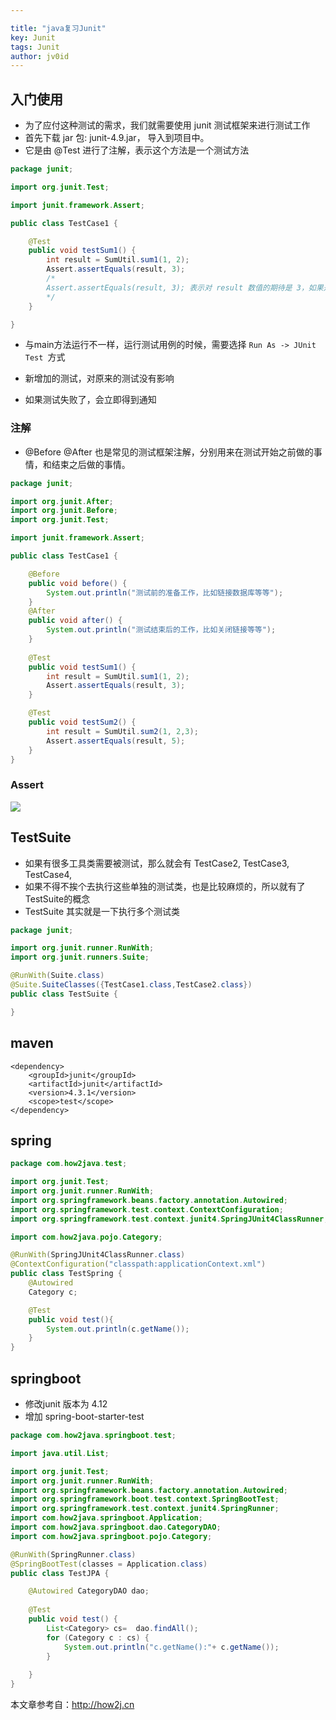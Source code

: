 ```yaml
---

title: "java复习Junit"
key: Junit
tags: Junit
author: jv0id
---
```





## 入门使用

- 为了应付这种测试的需求，我们就需要使用 junit 测试框架来进行测试工作
- 首先下载 jar 包:  junit-4.9.jar， 导入到项目中。
- 它是由 @Test 进行了注解，表示这个方法是一个测试方法

```java
package junit;

import org.junit.Test;

import junit.framework.Assert;

public class TestCase1 {

    @Test
    public void testSum1() {
    	int result = SumUtil.sum1(1, 2);
    	Assert.assertEquals(result, 3);
        /*
        Assert.assertEquals(result, 3); 表示对 result 数值的期待是 3，如果是其他数值，就无法通过		 测试。
        */
    }

}

```

- 与main方法运行不一样，运行测试用例的时候，需要选择 `Run As -> JUnit Test `方式

- 新增加的测试，对原来的测试没有影响
- 如果测试失败了，会立即得到通知



### 注解

- @Before @After 也是常见的测试框架注解，分别用来在测试开始之前做的事情，和结束之后做的事情。

```java
package junit;

import org.junit.After;
import org.junit.Before;
import org.junit.Test;

import junit.framework.Assert;

public class TestCase1 {

	@Before
	public void before() {
		System.out.println("测试前的准备工作，比如链接数据库等等");
	}
	@After
	public void after() {
		System.out.println("测试结束后的工作，比如关闭链接等等");
	}
	
    @Test
    public void testSum1() {
    	int result = SumUtil.sum1(1, 2);
    	Assert.assertEquals(result, 3);
    }

    @Test
    public void testSum2() {
    	int result = SumUtil.sum2(1, 2,3);
    	Assert.assertEquals(result, 5);
    }
}

```



### Assert

![](http://stepimagewm.how2j.cn/8832.png)



## TestSuite

- 如果有很多工具类需要被测试，那么就会有 TestCase2, TestCase3, TestCase4,
- 如果不得不挨个去执行这些单独的测试类，也是比较麻烦的，所以就有了 TestSuite的概念
- TestSuite 其实就是一下执行多个测试类

```java
package junit;

import org.junit.runner.RunWith;
import org.junit.runners.Suite;

@RunWith(Suite.class)
@Suite.SuiteClasses({TestCase1.class,TestCase2.class})
public class TestSuite {

}

```



## maven

```
<dependency>
    <groupId>junit</groupId>
    <artifactId>junit</artifactId>
    <version>4.3.1</version>
    <scope>test</scope>
</dependency>
```

## spring

```java
package com.how2java.test;

import org.junit.Test;
import org.junit.runner.RunWith;
import org.springframework.beans.factory.annotation.Autowired;
import org.springframework.test.context.ContextConfiguration;
import org.springframework.test.context.junit4.SpringJUnit4ClassRunner;

import com.how2java.pojo.Category;

@RunWith(SpringJUnit4ClassRunner.class)
@ContextConfiguration("classpath:applicationContext.xml")
public class TestSpring {
	@Autowired
	Category c;

	@Test
	public void test(){
		System.out.println(c.getName());
	}
}

```



## springboot

- 修改junit 版本为 4.12
- 增加 spring-boot-starter-test

```java
package com.how2java.springboot.test;

import java.util.List;

import org.junit.Test;
import org.junit.runner.RunWith;
import org.springframework.beans.factory.annotation.Autowired;
import org.springframework.boot.test.context.SpringBootTest;
import org.springframework.test.context.junit4.SpringRunner;
import com.how2java.springboot.Application;
import com.how2java.springboot.dao.CategoryDAO;
import com.how2java.springboot.pojo.Category;

@RunWith(SpringRunner.class)
@SpringBootTest(classes = Application.class)
public class TestJPA {

	@Autowired CategoryDAO dao;
	
	@Test
	public void test() {
		List<Category> cs=  dao.findAll();
		for (Category c : cs) {
			System.out.println("c.getName():"+ c.getName());
		}
		
	}
}

```

本文章参考自：http://how2j.cn

